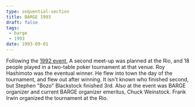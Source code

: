 ```yaml
---
type: sequential-section
title: BARGE 1993
draft: false
tags:
 - barge
 - 1993
date: 1993-09-01
---
```


Following the [1992 event](../1992/), A second meet-up was planned at the Rio, and 18 people played in a two-table poker tournament at that venue. Roy Hashimoto was the eventual winner. He flew into town the day of the tournament, and flew out after winning. It isn't known who finished second, but Stephen &quot;Bozo&quot; Blackstock finished 3rd. Also at the event was BARGE organizer and current BARGE organizer emeritus, Chuck Weinstock. Frank Irwin organized the tournament at the Rio.
